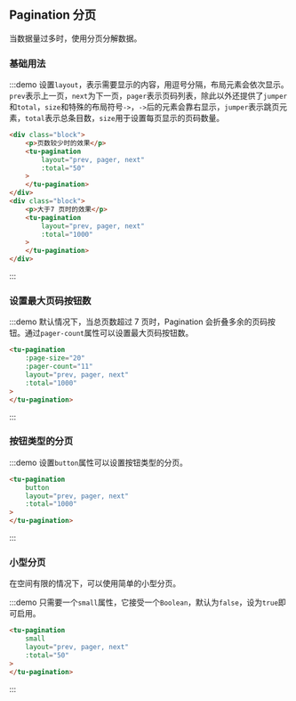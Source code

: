 ## Pagination 分页

当数据量过多时，使用分页分解数据。

### 基础用法

:::demo 设置`layout`，表示需要显示的内容，用逗号分隔，布局元素会依次显示。`prev`表示上一页，`next`为下一页，`pager`表示页码列表，除此以外还提供了`jumper`和`total`，`size`和特殊的布局符号`->`，`->`后的元素会靠右显示，`jumper`表示跳页元素，`total`表示总条目数，`size`用于设置每页显示的页码数量。

```html
<div class="block">
	<p>页数较少时的效果</p>
	<tu-pagination
		layout="prev, pager, next"
		:total="50"
	>
	</tu-pagination>
</div>
<div class="block">
	<p>大于7 页时的效果</p>
	<tu-pagination
		layout="prev, pager, next"
		:total="1000"
	>
	</tu-pagination>
</div>
```

:::

### 设置最大页码按钮数

:::demo 默认情况下，当总页数超过 7 页时，Pagination 会折叠多余的页码按钮。通过`pager-count`属性可以设置最大页码按钮数。

```html
<tu-pagination
	:page-size="20"
	:pager-count="11"
	layout="prev, pager, next"
	:total="1000"
>
</tu-pagination>
```

:::

### 按钮类型的分页

:::demo 设置`button`属性可以设置按钮类型的分页。

```html
<tu-pagination
	button
	layout="prev, pager, next"
	:total="1000"
>
</tu-pagination>
```

:::

### 小型分页

在空间有限的情况下，可以使用简单的小型分页。

:::demo 只需要一个`small`属性，它接受一个`Boolean`，默认为`false`，设为`true`即可启用。

```html
<tu-pagination
	small
	layout="prev, pager, next"
	:total="50"
>
</tu-pagination>
```

:::
